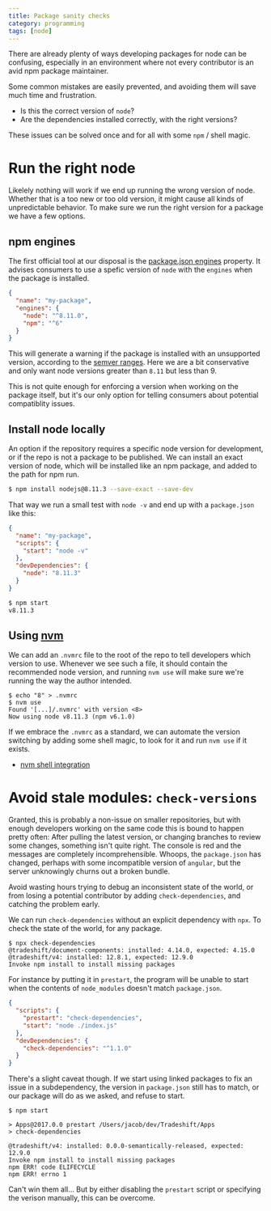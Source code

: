 ```yaml
---
title: Package sanity checks
category: programming
tags: [node]
---
```


There are already plenty of ways developing packages for node can be confusing,
especially in an environment where not every contributor is an avid npm package
maintainer.

Some common mistakes are easily prevented, and avoiding them will save much time
and frustration.

* Is this the correct version of `node`?
* Are the dependencies installed correctly, with the right versions?

These issues can be solved once and for all with some `npm` / shell magic.


# Run the right node
Likelely nothing will work if we end up running the wrong version of node.
Whether that is a too new or too old version, it might cause all kinds of
unpredictable behavior.
To make sure we run the right version for a package we have a few options.

## npm engines
The first official tool at our disposal is the [package.json engines](https://docs.npmjs.com/files/package.json#engines) property.
It advises consumers to use a spefic version of `node` with the `engines` when the package is installed.

```json
{
  "name": "my-package",
  "engines": {
    "node": "^8.11.0",
    "npm": "^6"
  }
}
```

This will generate a warning if the package is installed with an unsupported version,
according to the [semver ranges](https://docs.npmjs.com/misc/semver#ranges).
Here we are a bit conservative and only want node versions greater than `8.11`
but less than 9.

This is not quite enough for enforcing a version when working on the package itself,
but it's our only option for telling consumers about potential compatiblity issues.

## Install node locally
An option if the repository requires a specific node version for development, or
if the repo is not a package to be published. We can install an exact version of
node, which will be installed like an npm package, and added to the path for
npm run.

```bash
$ npm install nodejs@8.11.3 --save-exact --save-dev
```

That way we run a small test with `node -v` and end up with a `package.json` like this:

```json
{
  "name": "my-package",
  "scripts": {
    "start": "node -v"
  },
  "devDependencies": {
    "node": "8.11.3"
  }
}
```

```bash
$ npm start
v8.11.3
```

## Using [nvm](https://nvm.sh)
We can add an `.nvmrc` file to the root of the repo to tell developers which version
to use. Whenever we see such a file, it should contain the recommended node version,
and running `nvm use` will make sure we're running the way the author intended.

```
$ echo "8" > .nvmrc
$ nvm use
Found '[...]/.nvmrc' with version <8>
Now using node v8.11.3 (npm v6.1.0)
```

If we embrace the `.nvmrc` as a standard, we can automate the version switching
by adding some shell magic, to look for it and run `nvm use` if it exists.

* [nvm shell integration](https://github.com/creationix/nvm/tree/17c33fd9aeb42261d38fea676246700898ea2855#deeper-shell-integration)

# Avoid stale modules: `check-versions`

Granted, this is probably a non-issue on smaller repositories, but with enough
developers working on the same code this is bound to happen pretty often:
After pulling the latest version, or changing branches to review some changes,
something isn't quite right. The console is red and the messages are completely
incomprehensible. Whoops, the `package.json` has changed, perhaps with some incompatible
version of `angular`, but the server unknowingly churns out a broken bundle.

Avoid wasting hours trying to debug an inconsistent state of the world,
or from losing a potential contributor by adding `check-dependencies`, and catching
the problem early.

We can run `check-dependencies` without an explicit dependency with `npx`.
To check the state of the world, for any package.

```
$ npx check-dependencies
@tradeshift/document-components: installed: 4.14.0, expected: 4.15.0
@tradeshift/v4: installed: 12.8.1, expected: 12.9.0
Invoke npm install to install missing packages
```

For instance by putting it in `prestart`, the program will be unable to start when the
contents of `node_modules` doesn't match `package.json`.

```json
{
  "scripts": {
    "prestart": "check-dependencies",
    "start": "node ./index.js"
  },
  "devDependencies": {
    "check-dependencies": "^1.1.0"
  }
}
```

There's a slight caveat though. If we start using linked packages to fix an issue in a
subdependency, the version in `package.json` still has to match, or our package will
do as we asked, and refuse to start.

```
$ npm start

> Apps@2017.0.0 prestart /Users/jacob/dev/Tradeshift/Apps
> check-dependencies

@tradeshift/v4: installed: 0.0.0-semantically-released, expected: 12.9.0
Invoke npm install to install missing packages
npm ERR! code ELIFECYCLE
npm ERR! errno 1
```

Can't win them all... But by either disabling the `prestart` script
or specifying the verison manually, this can be overcome.
